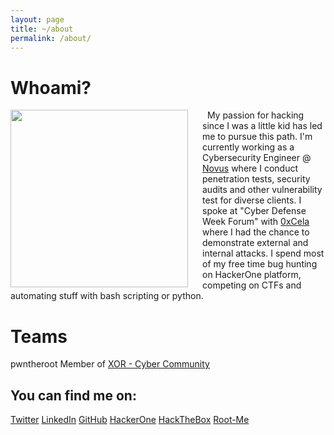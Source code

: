 ```yaml
---
layout: page
title: ~/about
permalink: /about/
---
```


# Whoami?
&nbsp;
<img style="padding-right: 20px;" width="284" height="284" align="left" src="{{ site.baseurl }}/assets/images/profile.jpg">My passion for hacking since I was a little kid has led me to pursue this path. I'm currently working as a Cybersecurity Engineer @ [Novus](https://novus.consulting/) where I conduct penetration tests, security audits and other vulnerability test for diverse clients. I spoke at "Cyber Defense Week Forum" with [0xCela](https://twitter.com/0xcela) where I had the chance to demonstrate external and internal attacks. I spend most of my free time bug hunting on HackerOne platform, competing on CTFs and automating stuff with bash scripting or python.
&nbsp;

# Teams
pwntheroot
Member of [XOR - Cyber Community](https://xor.al/)

## You can find me on:

[Twitter](https://twitter.com/spenkkkkk)
[LinkedIn](https://linkedin.com/in/arbensshala)
[GitHub](https://github.com/spenkk)
[HackerOne](https://hackerone.com/arbenn)
[HackTheBox](https://www.hackthebox.eu/profile/19869)
[Root-Me](https://www.root-me.org/spenkk)
